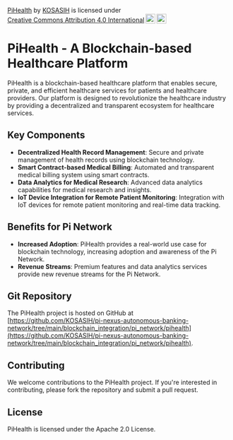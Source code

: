 <p xmlns:cc="http://creativecommons.org/ns#" xmlns:dct="http://purl.org/dc/terms/"><a property="dct:title" rel="cc:attributionURL" href="https://github.com/KOSASIH/pi-nexus-autonomous-banking-network/tree/main/blockchain_integration/pi_network/pihealth">PiHealth</a> by <a rel="cc:attributionURL dct:creator" property="cc:attributionName" href="https://www.linkedin.com/in/kosasih-81b46b5a">KOSASIH</a> is licensed under <a href="https://creativecommons.org/licenses/by/4.0/?ref=chooser-v1" target="_blank" rel="license noopener noreferrer" style="display:inline-block;">Creative Commons Attribution 4.0 International<img style="height:22px!important;margin-left:3px;vertical-align:text-bottom;" src="https://mirrors.creativecommons.org/presskit/icons/cc.svg?ref=chooser-v1" alt=""><img style="height:22px!important;margin-left:3px;vertical-align:text-bottom;" src="https://mirrors.creativecommons.org/presskit/icons/by.svg?ref=chooser-v1" alt=""></a></p>

# PiHealth - A Blockchain-based Healthcare Platform

PiHealth is a blockchain-based healthcare platform that enables secure, private, and efficient healthcare services for patients and healthcare providers. Our platform is designed to revolutionize the healthcare industry by providing a decentralized and transparent ecosystem for healthcare services.

## Key Components

* **Decentralized Health Record Management**: Secure and private management of health records using blockchain technology.
* **Smart Contract-based Medical Billing**: Automated and transparent medical billing system using smart contracts.
* **Data Analytics for Medical Research**: Advanced data analytics capabilities for medical research and insights.
* **IoT Device Integration for Remote Patient Monitoring**: Integration with IoT devices for remote patient monitoring and real-time data tracking.

## Benefits for Pi Network

* **Increased Adoption**: PiHealth provides a real-world use case for blockchain technology, increasing adoption and awareness of the Pi Network.
* **Revenue Streams**: Premium features and data analytics services provide new revenue streams for the Pi Network.

## Git Repository

The PiHealth project is hosted on GitHub at [https://github.com/KOSASIH/pi-nexus-autonomous-banking-network/tree/main/blockchain_integration/pi_network/pihealth](https://github.com/KOSASIH/pi-nexus-autonomous-banking-network/tree/main/blockchain_integration/pi_network/pihealth).

## Contributing

We welcome contributions to the PiHealth project. If you're interested in contributing, please fork the repository and submit a pull request.

## License

PiHealth is licensed under the Apache 2.0 License.
